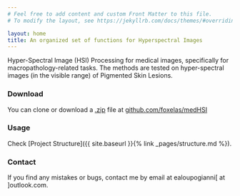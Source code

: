 ```yaml
---
# Feel free to add content and custom Front Matter to this file.
# To modify the layout, see https://jekyllrb.com/docs/themes/#overriding-theme-defaults

layout: home
title: An organized set of functions for Hyperspectral Images
---
```


Hyper-Spectral Image (HSI) Processing for medical images, specifically for macropathology-related tasks.
The methods are tested on hyper-spectral images (in the visible range) of Pigmented Skin Lesions.

### Download

You can clone or download a [.zip](https://github.com/foxelas/medHSI/archive/refs/heads/main.zip) file at [github.com/foxelas/medHSI](https://github.com/foxelas/medHSI/)

### Usage

Check [Project Structure]({{ site.baseurl }}{% link _pages/structure.md %}).

### Contact

If you find any mistakes or bugs, contact me by email at ealoupogianni[ at ]outlook.com.
